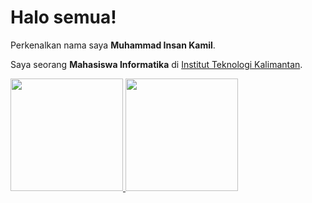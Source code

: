 # Halo semua! 

Perkenalkan nama saya **Muhammad Insan Kamil**.

Saya seorang **Mahasiswa Informatika** di [Institut Teknologi Kalimantan](https://itk.ac.id/).

<p align="left">
<a href="https://github.com/MuhammadInsanKamil">
  <img height="180em" src="https://github-readme-stats-eight-theta.vercel.app/api?username=MuhammadInsanKamil&show_icons=true&theme=algolia&include_all_commits=true&count_private=true"/>
  <img height="180em" src="https://github-readme-stats-eight-theta.vercel.app/api/top-langs/?username=MuhammadInsanKamil&layout=compact&langs_count=8&theme=algolia"/>
</a>
</p>

<!--
**MuhammadInsanKamil/MuhammadInsanKamil** is a ✨ _special_ ✨ repository because its `README.md` (this file) appears on your GitHub profile.

Here are some ideas to get you started:

- 🔭 I’m currently working on ...
- 🌱 I’m currently learning ...
- 👯 I’m looking to collaborate on ...
- 🤔 I’m looking for help with ...
- 💬 Ask me about ...
- 📫 How to reach me: ...
- 😄 Pronouns: ...
- ⚡ Fun fact: ...
-->
